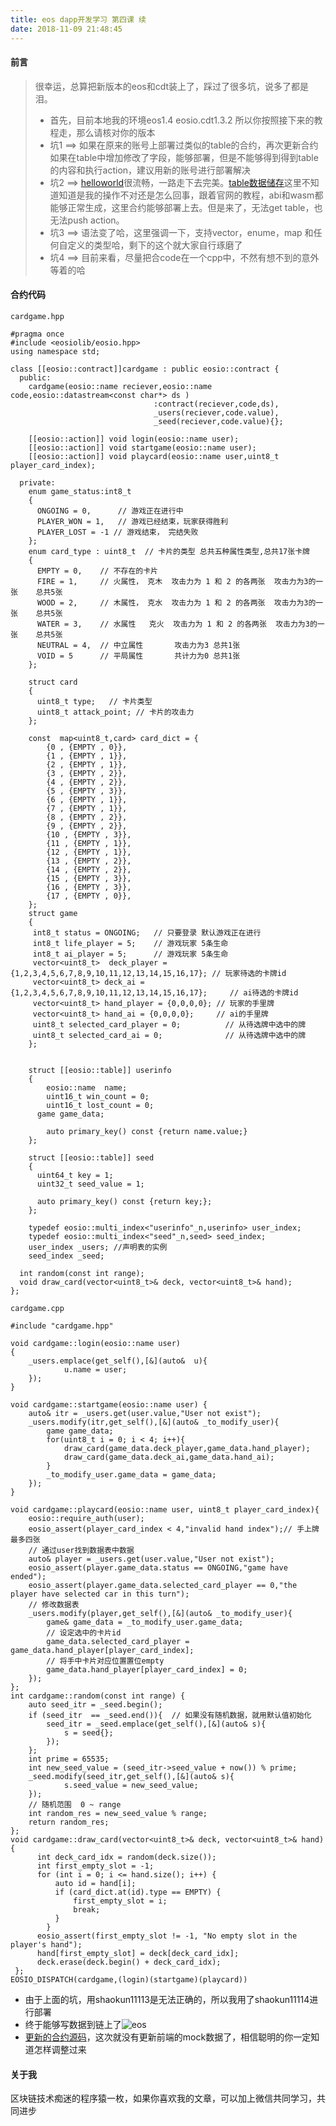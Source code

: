 ```yaml
---
title: eos dapp开发学习 第四课 续  
date: 2018-11-09 21:48:45
---
```

#### 前言
>很幸运，总算把新版本的eos和cdt装上了，踩过了很多坑，说多了都是泪。 
>
>* 首先，目前本地我的环境eos1.4 eosio.cdt1.3.2 所以你按照接下来的教程走，那么请核对你的版本
>* 坑1 ==> 如果在原来的账号上部署过类似的table的合约，再次更新合约如果在table中增加修改了字段，能够部署，但是不能够得到得到table的内容和执行action，建议用新的账号进行部署解决
>* 坑2 ==> [helloworld](https://developers.eos.io/eosio-home/docs/your-first-contract)很流畅，一路走下去完美。[table数据储存](https://developers.eos.io/eosio-home/docs/data-persistence)这里不知道知道是我的操作不对还是怎么回事，跟着官网的教程，abi和wasm都能够正常生成，这里合约能够部署上去。但是来了，无法get table，也无法push action。
>* 坑3 ==> 语法变了哈，这里强调一下，支持vector，enume，map 和任何自定义的类型哈，剩下的这个就大家自行琢磨了
>* 坑4 ==> 目前来看，尽量把合code在一个cpp中，不然有想不到的意外等着的哈

#### 合约代码
`cardgame.hpp`

	#pragma once
	#include <eosiolib/eosio.hpp>
	using namespace std;
	
	class [[eosio::contract]]cardgame : public eosio::contract {
	  public:
	    cardgame(eosio::name reciever,eosio::name code,eosio::datastream<const char*> ds )
	                                :contract(reciever,code,ds),
	                                _users(reciever,code.value),
	                                _seed(reciever,code.value){};
	                                
	    [[eosio::action]] void login(eosio::name user);
	    [[eosio::action]] void startgame(eosio::name user);
	    [[eosio::action]] void playcard(eosio::name user,uint8_t player_card_index);
	
	  private:
	    enum game_status:int8_t
	    {
	      ONGOING = 0,      // 游戏正在进行中
	      PLAYER_WON = 1,   // 游戏已经结束，玩家获得胜利
	      PLAYER_LOST = -1 // 游戏结束， 完结失败
	    };
	    enum card_type : uint8_t  // 卡片的类型 总共五种属性类型,总共17张卡牌
	    {
	      EMPTY = 0,    // 不存在的卡片
	      FIRE = 1,     // 火属性， 克木  攻击力为 1 和 2 的各两张  攻击力为3的一张    总共5张
	      WOOD = 2,     // 木属性， 克水  攻击力为 1 和 2 的各两张  攻击力为3的一张    总共5张
	      WATER = 3,    // 水属性   克火  攻击力为 1 和 2 的各两张  攻击力为3的一张    总共5张
	      NEUTRAL = 4,  // 中立属性       攻击力为3 总共1张 
	      VOID = 5      // 平局属性       共计力为0 总共1张
	    };
	
	    struct card
	    {
	      uint8_t type;   // 卡片类型
	      uint8_t attack_point; // 卡片的攻击力
	    };
	
	    const  map<uint8_t,card> card_dict = {
	        {0 , {EMPTY , 0}},
	        {1 , {EMPTY , 1}},
	        {2 , {EMPTY , 1}},
	        {3 , {EMPTY , 2}},
	        {4 , {EMPTY , 2}},
	        {5 , {EMPTY , 3}},
	        {6 , {EMPTY , 1}},
	        {7 , {EMPTY , 1}},
	        {8 , {EMPTY , 2}},
	        {9 , {EMPTY , 2}},
	        {10 , {EMPTY , 3}},
	        {11 , {EMPTY , 1}},
	        {12 , {EMPTY , 1}},
	        {13 , {EMPTY , 2}},
	        {14 , {EMPTY , 2}},
	        {15 , {EMPTY , 3}},
	        {16 , {EMPTY , 3}},
	        {17 , {EMPTY , 0}},
	    };
	    struct game
	    {
	     int8_t status = ONGOING;   // 只要登录 默认游戏正在进行
	     int8_t life_player = 5;    // 游戏玩家 5条生命
	     int8_t ai_player = 5;      // 游戏玩家 5条生命
	     vector<uint8_t>  deck_player = {1,2,3,4,5,6,7,8,9,10,11,12,13,14,15,16,17}; // 玩家待选的卡牌id
	     vector<uint8_t> deck_ai = {1,2,3,4,5,6,7,8,9,10,11,12,13,14,15,16,17};     // ai待选的卡牌id
	     vector<uint8_t> hand_player = {0,0,0,0}; // 玩家的手里牌
	     vector<uint8_t> hand_ai = {0,0,0,0};     // ai的手里牌
	     uint8_t selected_card_player = 0;          // 从待选牌中选中的牌
	     uint8_t selected_card_ai = 0;              // 从待选牌中选中的牌
	    };
	    
	
	  	struct [[eosio::table]] userinfo
	  	{
	  		eosio::name  name;			
	  		uint16_t win_count = 0;		
	  		uint16_t lost_count = 0;
	      game game_data;         
	
	  		auto primary_key() const {return name.value;}  
	  	};
	    
	    struct [[eosio::table]] seed 
	    {
	      uint64_t key = 1;
	      uint32_t seed_value = 1;
	
	      auto primary_key() const {return key;};
	    };
	
	  	typedef eosio::multi_index<"userinfo"_n,userinfo> user_index;
	    typedef eosio::multi_index<"seed"_n,seed> seed_index;
	    user_index _users; //声明表的实例
	    seed_index _seed;
	
	  int random(const int range);
	  void draw_card(vector<uint8_t>& deck, vector<uint8_t>& hand);
	};

`cardgame.cpp`

	#include "cardgame.hpp"
	
	void cardgame::login(eosio::name user)
	{
		_users.emplace(get_self(),[&](auto&  u){
				u.name = user;
		});
	}
	
	void cardgame::startgame(eosio::name user) {
		auto& itr = _users.get(user.value,"User not exist");
		_users.modify(itr,get_self(),[&](auto& _to_modify_user){
			game game_data;
			for(uint8_t i = 0; i < 4; i++){
				draw_card(game_data.deck_player,game_data.hand_player);
				draw_card(game_data.deck_ai,game_data.hand_ai);
			}
			_to_modify_user.game_data = game_data;
		});
	}
	
	void cardgame::playcard(eosio::name user, uint8_t player_card_index){
		eosio::require_auth(user);
		eosio_assert(player_card_index < 4,"invalid hand index");// 手上牌最多四张
		// 通过user找到数据表中数据
		auto& player = _users.get(user.value,"User not exist");
		eosio_assert(player.game_data.status == ONGOING,"game have ended");
		eosio_assert(player.game_data.selected_card_player == 0,"the player have selected car in this turn");
		// 修改数据表
		_users.modify(player,get_self(),[&](auto& _to_modify_user){
			game& game_data = _to_modify_user.game_data;
			// 设定选中的卡片id
			game_data.selected_card_player = game_data.hand_player[player_card_index];
			// 将手中卡片对应位置置位empty
			game_data.hand_player[player_card_index] = 0;
		});
	};
	int cardgame::random(const int range) {
		auto seed_itr = _seed.begin();
		if (seed_itr  == _seed.end()){	// 如果没有随机数据，就用默认值初始化
			seed_itr = _seed.emplace(get_self(),[&](auto& s){
				s = seed{};
			});
		};
		int prime = 65535;
		int new_seed_value = (seed_itr->seed_value + now()) % prime;
		_seed.modify(seed_itr,get_self(),[&](auto& s){
				s.seed_value = new_seed_value;
		});
		// 随机范围  0 ~ range
		int random_res = new_seed_value % range;
		return random_res;
	};
	void cardgame::draw_card(vector<uint8_t>& deck, vector<uint8_t>& hand) {
		  int deck_card_idx = random(deck.size());
		  int first_empty_slot = -1;
		  for (int i = 0; i <= hand.size(); i++) {
		      auto id = hand[i];
		      if (card_dict.at(id).type == EMPTY) {
		          first_empty_slot = i;
		          break;
		      }
		    }
		  eosio_assert(first_empty_slot != -1, "No empty slot in the player's hand");
		  hand[first_empty_slot] = deck[deck_card_idx];
		  deck.erase(deck.begin() + deck_card_idx);
	 };
	EOSIO_DISPATCH(cardgame,(login)(startgame)(playcard))

* 由于上面的坑，用shaokun11113是无法正确的，所以我用了shaokun11114进行部署  
* 终于能够写数据到链上了![eos](/img_eos1/eos11.png)   
* [更新的合约源码](https://github.com/shaokun11/eoslearning/tree/eos-dve4-update)，这次就没有更新前端的mock数据了，相信聪明的你一定知道怎样调整过来

#### 关于我
区块链技术痴迷的程序猿一枚，如果你喜欢我的文章，可以加上微信共同学习，共同进步